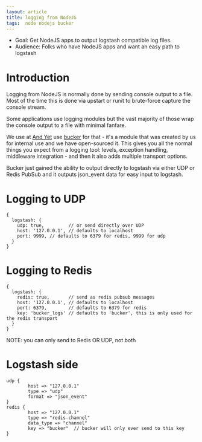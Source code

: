 ```yaml
---
layout: article
title: logging from NodeJS
tags:  node nodejs bucker
---
```


* Goal: Get NodeJS apps to output logstash compatible log files.
* Audience: Folks who have NodeJS apps and want an easy path to logstash

# Introduction

Logging from NodeJS is normally done by sending console output to
a file. Most of the time this is done via upstart or runit to
brute-force capture the console stream.

Some applications use logging modules but the vast majority of those
wrap the console output to a file with minimal fanfare.

We use at [And Yet](http://andyet.com) use [bucker](https://npmjs.org/package/bucker)
for that - it's a module that was created by us for internal use and
we have open-sourced it.  This gives you all the normal things you expect from
a logging tool: levels, exception handling, middleware integration - and then
it also adds multiple transport options.

Bucker just gained the ability to output directly to logstash via either
UDP or Redis PubSub and it outputs json_event data for easy input to logstash.

# Logging to UDP

    {
      logstash: {
        udp: true,         // or send directly over UDP
        host: '127.0.0.1', // defaults to localhost
        port: 9999, // defaults to 6379 for redis, 9999 for udp
      }
    }

# Logging to Redis

    {
      logstash: {
        redis: true,       // send as redis pubsub messages
        host: '127.0.0.1', // defaults to localhost
        port: 6379,        // defaults to 6379 for redis
        key: 'bucker_logs' // defaults to 'bucker', this is only used for the redis transport
      }
    }

NOTE: you can only send to Redis OR UDP, not both

# Logstash side

    udp {
            host => "127.0.0.1"
            type => "udp"
            format => "json_event"
    }
    redis {
            host => "127.0.0.1"
            type => "redis-channel"
            data_type => "channel"
            key => "bucker"  // bucker will only ever send to this key
    }
